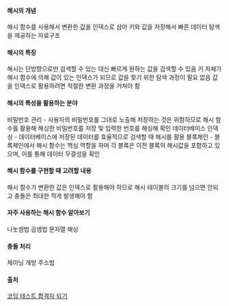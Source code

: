 <h4 id="해시의-개념">해시의 개념</h4>
<blockquote>
</blockquote>
<p>해시 함수를 사용해서 변환한 값을 인덱스로 삼아 키와 값을 저장해서 빠른 데이터 탐색을 제공하는 자료구조</p>
<h4 id="해시의-특징">해시의 특징</h4>
<blockquote>
</blockquote>
<p>해시는 단방향으로만 검색할 수 있는 대신 빠르게 원하는 값을 검색할 수 있음
키 자체가 해시 함수에 의해 값이 있는 인덱스가 되므로 값을 찾기 위한 탐색 과정이 필요 없음
값을 인덱스로 활용하려면 적절한 변환 과정을 거쳐야 함</p>
<h4 id="해시의-특성을-활용하는-분야">해시의 특성을 활용하는 분야</h4>
<blockquote>
</blockquote>
<p>비밀번호 관리 - 사용자의 비밀번호를 그대로 노출해 저장하는 것은 위험하므로 해시 함수를 활용해 해싱한 비밀번호를 저장 및 입력한 번호를 해싱해 확인
데이터베이스 인덱싱 - 데이터베이스에 저장된 데이터를 효율적으로 검색할 때 해시를 활용
블록체인 - 블록체인에서 해시 함수는 핵심 역할을 하며 각 블록은 이전 블록의 해시값을 포함하고 있으며, 이를 통해 데이터 무결성을 확인</p>
<h4 id="해시-함수를-구현할-때-고려할-내용">해시 함수를 구현할 때 고려할 내용</h4>
<blockquote>
</blockquote>
<p>해시 함수가 변환한 값은 인덱스로 활용해야 하므로 해시 테이블의 크기를 넘으면 안되고 충돌은 최대한 적게 발생해야 함</p>
<h4 id="자주-사용하는-해시-함수-알아보기">자주 사용하는 해시 함수 알아보기</h4>
<blockquote>
</blockquote>
<p>나눗셈법
곱셈법
문자열 해싱</p>
<h4 id="충돌-처리">충돌 처리</h4>
<blockquote>
</blockquote>
<p>체이닝
개방 주소법</p>
<h4 id="출처">출처</h4>
<blockquote>
</blockquote>
<p><a href="https://www.inflearn.com/course/cpp-%EC%BD%94%EB%94%A9%ED%85%8C%EC%8A%A4%ED%8A%B8-%ED%95%A9%EA%B2%A9">코딩 테스트 합격자 되기</a></p>